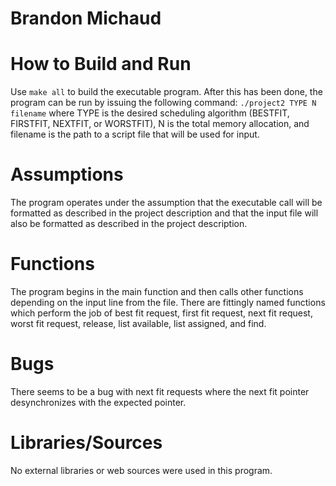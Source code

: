 # Brandon Michaud

# How to Build and Run
Use `make all` to build the executable program. After this has been done, the program can be run by issuing the following command: `./project2 TYPE N filename` where TYPE is the desired scheduling algorithm (BESTFIT, FIRSTFIT, NEXTFIT, or WORSTFIT), N is the total memory allocation, and filename is the path to a script file that will be used for input.

# Assumptions
The program operates under the assumption that the executable call will be formatted as described in the project description and that the input file will also be formatted as described in the project description.

# Functions
The program begins in the main function and then calls other functions depending on the input line from the file. There are fittingly named functions which perform the job of best fit request, first fit request, next fit request, worst fit request, release, list available, list assigned, and find. 

# Bugs
There seems to be a bug with next fit requests where the next fit pointer desynchronizes with the expected pointer.

# Libraries/Sources
No external libraries or web sources were used in this program.
